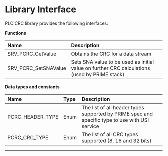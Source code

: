 # Library Interface

PLC CRC library provides the following interfaces:

**Functions**

| Name | Description |
|:----|:----|
| SRV_PCRC_GetValue | Obtains the CRC for a data stream |
| SRV_PCRC_SetSNAValue | Sets SNA value to be used as initial value on further CRC calculations (used by PRIME stack) |

**Data types and constants**

| Name | Type | Description |
|:----|:----|:----|
| PCRC_HEADER_TYPE | Enum | The list of all header types supported by PRIME spec and specific type to use with USI service |
| PCRC_CRC_TYPE | Enum | The list of all CRC types supported (8, 16 and 32 bits) |
____